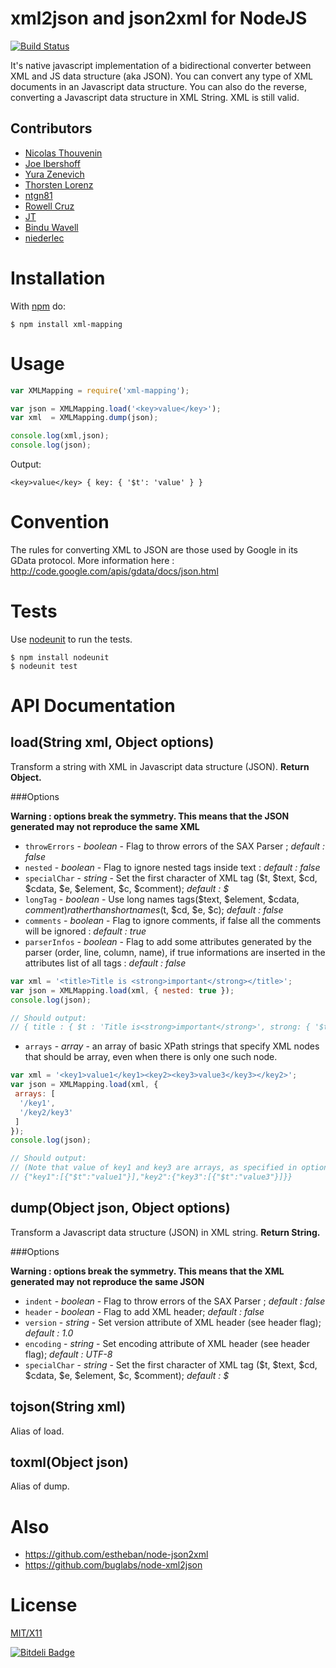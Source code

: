 # xml2json and json2xml for NodeJS

[![Build Status](https://secure.travis-ci.org/Inist-CNRS/node-xml-mapping.png?branch=master)](http://travis-ci.org/Inist-CNRS/node-xml-mapping)

It's native javascript implementation of a bidirectional converter between XML and JS data structure (aka JSON).
You can convert any type of XML documents in an Javascript data structure.
You can also do the reverse, converting a Javascript data structure in XML String. XML is still valid.

## Contributors

  * [Nicolas Thouvenin](https://github.com/touv)
  * [Joe Ibershoff](https://github.com/zacronos)
  * [Yura Zenevich](https://github.com/yzen)
  * [Thorsten Lorenz](https://github.com/thlorenz)
  * [ntgn81](https://github.com/ntgn81)
  * [Rowell Cruz](https://github.com/rcruz)
  * [JT](https://github.com/spikyjt)
  * [Bindu Wavell](https://github.com/binduwavell)
  * [niederlec](https://github.com/niederlec)

# Installation

With [npm](http://npmjs.org) do:

    $ npm install xml-mapping


# Usage
```javascript
var XMLMapping = require('xml-mapping');

var json = XMLMapping.load('<key>value</key>');
var xml  = XMLMapping.dump(json);

console.log(xml,json);
console.log(json);
```

Output:

    <key>value</key> { key: { '$t': 'value' } }

# Convention

The rules for converting XML to JSON are those used by Google in its GData protocol. More information here : http://code.google.com/apis/gdata/docs/json.html

# Tests

Use [nodeunit](https://github.com/caolan/nodeunit) to run the tests.

    $ npm install nodeunit
    $ nodeunit test

# API Documentation

## load(String xml, Object options)
Transform a string with XML in Javascript data structure (JSON).
**Return Object.**

###Options

**Warning : options break the symmetry. This means that the JSON generated may not reproduce the same XML**

* `throwErrors` - *boolean* - Flag to throw errors of the SAX Parser ; *default : false*
* `nested` - *boolean* - Flag to ignore nested tags inside text : *default : false*
* `specialChar` - *string* - Set the first character of XML tag ($t, $text, $cd, $cdata, $e, $element, $c, $comment); *default : $*
* `longTag` - *boolean* - Use long names tags($text, $element, $cdata, $comment) rather than short names ($t, $cd, $e, $c); *default : false*
* `comments` - *boolean* - Flag to ignore comments, if false all the comments will be ignored : *default : true*
* `parserInfos` - *boolean* - Flag to add some attributes generated by the parser (order, line, column, name), if true informations are inserted in the attributes list of all tags : *default : false*

```javascript
var xml = '<title>Title is <strong>important</strong></title>';
var json = XMLMapping.load(xml, { nested: true });
console.log(json);

// Should output:
// { title : { $t : 'Title is<strong>important</strong>', strong: { '$t': 'important' }} }
```

* `arrays` - *array* - an array of basic XPath strings that specify XML nodes that should be array, even when there is only one such node.

```javascript
var xml = '<key1>value1</key1><key2><key3>value3</key3></key2>';
var json = XMLMapping.load(xml, {
 arrays: [
  '/key1',
  '/key2/key3'
 ]
});
console.log(json);

// Should output:
// (Note that value of key1 and key3 are arrays, as specified in options)
// {"key1":[{"$t":"value1"}],"key2":{"key3":[{"$t":"value3"}]}}
```


## dump(Object json, Object options)
Transform a Javascript data structure (JSON) in XML string. **Return String.**

###Options

**Warning : options break the symmetry. This means that the XML generated may not reproduce the same JSON**

* `indent` - *boolean* - Flag to throw errors of the SAX Parser ; *default : false*
* `header` - *boolean* - Flag to add XML header; *default : false*
* `version` - *string* - Set version attribute of XML header (see header flag); *default : 1.0*
* `encoding` - *string* - Set encoding attribute of XML header (see header flag); *default : UTF-8*
* `specialChar` - *string* - Set the first character of XML tag ($t, $text, $cd, $cdata, $e, $element, $c, $comment); *default : $*


## tojson(String xml)
Alias of load.

## toxml(Object json)
Alias of dump.

# Also

* https://github.com/estheban/node-json2xml
* https://github.com/buglabs/node-xml2json

# License

[MIT/X11](https://raw.github.com/touv/node-xml-mapping/master/LICENSE)


[![Bitdeli Badge](https://d2weczhvl823v0.cloudfront.net/touv/node-xml-mapping/trend.png)](https://bitdeli.com/free "Bitdeli Badge")

